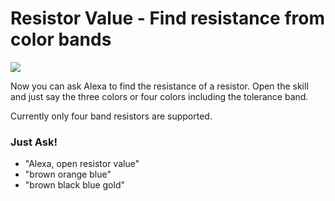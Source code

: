# Resistor Value - Find resistance from color bands

[![](https://images-na.ssl-images-amazon.com/images/I/61ZAHHt62UL._SL210_QL95_BG0,0,0,0_FMpng_.png)](https://www.amazon.in/Be-Fit-calories-burned-today/dp/B078NDJ4DL/ref=cm_cr_arp_d_product_top?ie=UTF8)

Now you can ask Alexa to find the resistance of a resistor. Open the skill and just say the three colors or four colors including the tolerance band.

Currently only four band resistors are supported.

### Just Ask!
- "Alexa, open resistor value"
- "brown orange blue"
- "brown black blue gold"
